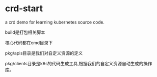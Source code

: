 # crd-start
a crd demo for learning kubernetes source code.

build是打包相关脚本

核心代码都在cmd目录下

pkg/apis目录是我们对自定义资源的定义

pkg/clients目录是k8s的代码生成工具,根据我们的自定义资源自动生成的操作库。